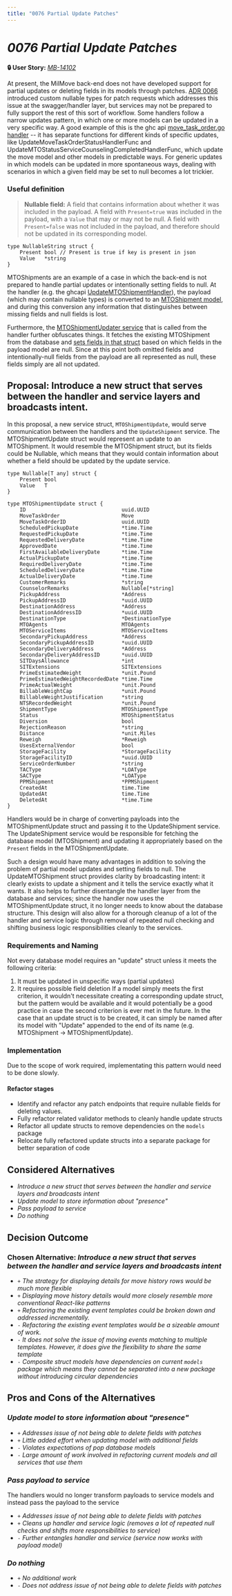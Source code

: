 ```yaml
---
title: "0076 Partial Update Patches"
---
```


# *0076 Partial Update Patches*

**🔒 User Story:** *[MB-14102](https://dp3.atlassian.net/browse/MB-14102)*

At present, the MilMove back-end does not have developed support for partial updates or deleting fields in its models through patches. [ADR 0066](docs/adrs/0066-use-custom-nullable-types-for-patch-requests.md) introduced custom nullable types for patch requests which addresses this issue at the swagger/handler layer, but services may not be prepared to fully support the rest of this sort of workflow.
Some handlers follow a narrow updates pattern, in which one or more models can be updated in a very specific way. A good example of this is the ghc api [move_task_order.go handler](https://github.com/transcom/mymove/blob/main/pkg/handlers/ghcapi/move_task_order.go) -- it has separate functions for different kinds of specific updates, like UpdateMoveTaskOrderStatusHandlerFunc and UpdateMTOStatusServiceCounselingCompletedHandlerFunc, which update the move model and other models in predictable ways. 
For generic updates in which models can be updated in more spontaneous ways, dealing with scenarios in which a given field may be set to null becomes a lot trickier.

### Useful definition
> **Nullable field:** A field that contains information about whether it was included in the payload. A field with `Present=true` was included in the payload, with a `Value` that may or may not be null. A field with `Present=false` was not included in the payload, and therefore should not be updated in its corresponding model.

```
type NullableString struct {
	Present bool // Present is true if key is present in json
	Value   *string
}
```

MTOShipments are an example of a case in which the back-end is not prepared to handle partial updates or intentionally setting fields to null. At the handler (e.g. the ghcapi [UpdateMTOShipmentHandler](https://github.com/transcom/mymove/blob/de9148371427ba348e94439b4acb766f05013797/pkg/handlers/ghcapi/mto_shipment.go#L284)), the payload (which may contain nullable types) is converted to an [MTOShipment model](https://github.com/transcom/mymove/blob/de9148371427ba348e94439b4acb766f05013797/pkg/handlers/ghcapi/internal/payloads/payload_to_model.go#L309), and during this conversion any information that distinguishes between missing fields and null fields is lost.

Furthermore, the [MTOShipmentUpdater service](https://github.com/transcom/mymove/blob/de9148371427ba348e94439b4acb766f05013797/pkg/services/mto_shipment/mto_shipment_updater.go) that is called from the handler further obfuscates things. It fetches the existing MTOShipment from the database and [sets fields in that struct](https://github.com/transcom/mymove/blob/de9148371427ba348e94439b4acb766f05013797/pkg/services/mto_shipment/mto_shipment_updater.go#L103) based on which fields in the payload model are null. Since at this point both omitted fields and intentionally-null fields from the payload are all represented as null, these fields simply are all not updated.


## Proposal: Introduce a new struct that serves between the handler and service layers and broadcasts intent.

In this proposal, a new service struct, `MTOShipmentUpdate`, would serve communication between the handlers and the `UpdateShipment` service. 
The MTOShipmentUpdate struct would represent an update to an MTOShipment. It would resemble the MTOShipment struct, but its fields could be Nullable, which means that they would contain information about whether a field should be updated by the update service.

```
type Nullable[T any] struct {
	Present bool
	Value   T
}
```

```
type MTOShipmentUpdate struct {
	ID                               uuid.UUID
	MoveTaskOrder                    Move
	MoveTaskOrderID                  uuid.UUID
	ScheduledPickupDate              *time.Time
	RequestedPickupDate              *time.Time
	RequestedDeliveryDate            *time.Time
	ApprovedDate                     *time.Time
	FirstAvailableDeliveryDate       *time.Time
	ActualPickupDate                 *time.Time
	RequiredDeliveryDate             *time.Time
	ScheduledDeliveryDate            *time.Time
	ActualDeliveryDate               *time.Time
	CustomerRemarks                  *string
	CounselorRemarks                 Nullable[*string]
	PickupAddress                    *Address
	PickupAddressID                  *uuid.UUID
	DestinationAddress               *Address
	DestinationAddressID             *uuid.UUID
	DestinationType                  *DestinationType
	MTOAgents                        MTOAgents
	MTOServiceItems                  MTOServiceItems
	SecondaryPickupAddress           *Address
	SecondaryPickupAddressID         *uuid.UUID
	SecondaryDeliveryAddress         *Address
	SecondaryDeliveryAddressID       *uuid.UUID
	SITDaysAllowance                 *int
	SITExtensions                    SITExtensions
	PrimeEstimatedWeight             *unit.Pound
	PrimeEstimatedWeightRecordedDate *time.Time
	PrimeActualWeight                *unit.Pound
	BillableWeightCap                *unit.Pound
	BillableWeightJustification      *string
	NTSRecordedWeight                *unit.Pound
	ShipmentType                     MTOShipmentType
	Status                           MTOShipmentStatus
	Diversion                        bool
	RejectionReason                  *string
	Distance                         *unit.Miles
	Reweigh                          *Reweigh
	UsesExternalVendor               bool
	StorageFacility                  *StorageFacility
	StorageFacilityID                *uuid.UUID
	ServiceOrderNumber               *string
	TACType                          *LOAType
	SACType                          *LOAType
	PPMShipment                      *PPMShipment
	CreatedAt                        time.Time
	UpdatedAt                        time.Time
	DeletedAt                        *time.Time
}
```

Handlers would be in charge of converting payloads into the MTOShipmentUpdate struct and passing it to the UpdateShipment service. The UpdateShipment service would be responsible for fetching the database model (MTOShipment) and updating it appropriately based on the `Present` fields in the MTOShipmentUpdate.

Such a design would have many advantages in addition to solving the problem of partial model updates and setting fields to null. The UpdateMTOShipment struct provides clarity by broadcasting intent: it clearly exists to update a shipment and it tells the service exactly what it wants. It also helps to further disentangle the handler layer from the database and services; since the handler now uses the MTOShipmentUpdate struct, it no longer needs to know about the database structure. This design will also allow for a thorough cleanup of a lot of the handler and service logic through removal of repeated null checking and shifting business logic responsibilities cleanly to the services.

### Requirements and Naming
Not every database model requires an "update" struct unless it meets the following criteria:
1. It must be updated in unspecific ways (partial updates)
2. It requires possible field deletion
If a model simply meets the first criterion, it wouldn't necessitate creating a corresponding update struct, but the pattern would be available and it would potentially be a good practice in case the second criterion is ever met in the future. 
In the case that an update struct is to be created, it can simply be named after its model with "Update" appended to the end of its name (e.g. MTOShipment -> MTOShipmentUpdate).

### Implementation

Due to the scope of work required, implementating this pattern would need to be done slowly.

#### Refactor stages
* Identify and refactor any patch endpoints that require nullable fields for deleting values.
* Fully refactor related validator methods to cleanly handle update structs
* Refactor all update structs to remove dependencies on the `models` package
* Relocate fully refactored update structs into a separate package for better separation of code


## Considered Alternatives
* *Introduce a new struct that serves between the handler and service layers and broadcasts intent*
* *Update model to store information about "presence"*
* *Pass payload to service*
* *Do nothing*

## Decision Outcome

### Chosen Alternative: *Introduce a new struct that serves between the handler and service layers and broadcasts intent*

* `+` *The strategy for displaying details for move history rows would be much more flexible*
* `+` *Displaying move history details would more closely resemble more conventional React-like patterns*
* `+` *Refactoring the existing event templates could be broken down and addressed incrementally.*
* `-` *Refactoring the existing event templates would be a sizeable amount of work.*
* `-` *It does not solve the issue of moving events matching to multiple templates. However, it does give the flexibility to share the same template*
* `-` *Composite struct models have dependencies on current `models` package which means they cannot be separated into a new package without introducing circular dependencies*

## Pros and Cons of the Alternatives

### *Update model to store information about "presence"*
* `+` *Addresses issue of not being able to delete fields with patches*
* `+` *Little added effort when updating model with additional fields*
* `-` *Violates expectations of pop database models*
* `-` *Large amount of work involved in refactoring current models and all services that use them*

### *Pass payload to service*
The handlers would no longer transform payloads to service models and instead pass the payload to the service
* `+` *Addresses issue of not being able to delete fields with patches*
* `+` *Cleans up handler and service logic (removes a lot of repeated null checks and shifts more responsibilities to service)*
* `-` *Further entangles handler and service (service now works with payload model)*

### *Do nothing*
* `+` *No additional work*
* `-` *Does not address issue of not being able to delete fields with patches*